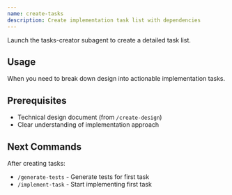 ```yaml
---
name: create-tasks
description: Create implementation task list with dependencies
---
```


Launch the tasks-creator subagent to create a detailed task list.

## Usage
When you need to break down design into actionable implementation tasks.

## Prerequisites
- Technical design document (from `/create-design`)
- Clear understanding of implementation approach

## Next Commands
After creating tasks:
- `/generate-tests` - Generate tests for first task
- `/implement-task` - Start implementing first task